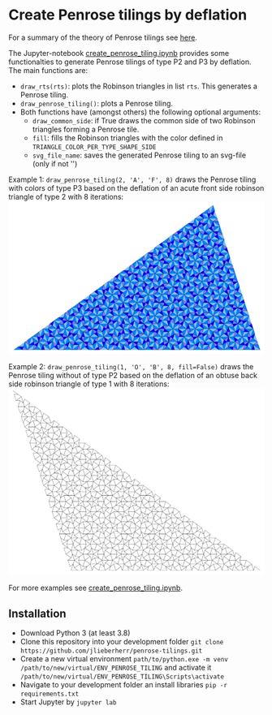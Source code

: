 # Create Penrose tilings by deflation

For a summary of the theory of Penrose tilings see [here](https://tartarus.org/~simon/20110412-penrose/penrose.xhtml).

The Jupyter-notebook [create_penrose_tiling.ipynb](https://github.com/jlieberherr/penrose-tilings/blob/main/create_penrose_tiling.ipynb) provides some functionalties to generate Penrose tilings of type P2 and P3 by deflation. The main functions are:
- ```draw_rts(rts)```: plots the Robinson triangles in list ```rts```. This generates a Penrose tiling.
- ```draw_penrose_tiling()```: plots a Penrose tiling.
- Both functions have (amongst others) the following optional arguments:
   - ```draw_common_side```: if True draws the common side of two Robinson triangles forming a Penrose tile.
   - ```fill```: fills the Robinson triangles with the color defined in ```TRIANGLE_COLOR_PER_TYPE_SHAPE_SIDE```
   - ```svg_file_name```: saves the generated Penrose tiling to an svg-file (only if not '')
   
Example 1: ```draw_penrose_tiling(2, 'A', 'F', 8)``` draws the Penrose tiling with colors of type P3 based on the deflation of an acute front side robinson triangle of type 2 with 8 iterations:
![A P3 Penrose tiling](/images/filled_2_A_F_8.PNG)

Example 2: ```draw_penrose_tiling(1, 'O', 'B', 8, fill=False)``` draws the Penrose tiling without of type P2 based on the deflation of an obtuse back side robinson triangle of type 1 with 8 iterations:
![A P2 Penrose tiling](/images/empty_1_O_B_8.PNG)

For more examples see [create_penrose_tiling.ipynb](https://github.com/jlieberherr/penrose-tilings/blob/main/create_penrose_tiling.ipynb).


## Installation
- Download Python 3 (at least 3.8)
- Clone this repository into your development folder ```git clone https://github.com/jlieberherr/penrose-tilings.git```
- Create a new virtual environment ```path/to/python.exe -m venv /path/to/new/virtual/ENV_PENROSE_TILING``` and activate it ```/path/to/new/virtual/ENV_PENROSE_TILING\Scripts\activate```
- Navigate to your development folder an install libraries ```pip -r requirements.txt```
- Start Jupyter by ```jupyter lab```

